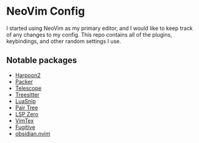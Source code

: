 # NeoVim Config
I started using NeoVim as my primary editor, and I would like to
keep track of any changes to my config. This repo contains all of
the plugins, keybindings, and other random settings I use.

## Notable packages

- [Harpoon2](https://github.com/ThePrimeagen/harpoon/tree/harpoon2)
- [Packer](https://github.com/wbthomas/packer.nvim)
- [Telescope](https://github.com/nvim-telescope/telescope.nvim)
- [Treesitter](https://github.com/nvim-treesitter/nvim-treesitter)
- [LuaSnip](https://github.com/L3MON4D3/LuaSnip)
- [Pair Tree](https://github.com/tmsvg/pear-tree)
- [LSP Zero](https://github.com/VonHeikemen/lsp-zero.nvim)
- [VimTex](https://github.com/lervag/vimtex)
- [Fugitive](https://github.com/tpope/vim-fugitive)
- [obsidian.nvim](https://github.com/epwalsh/obsidian.nvim)
